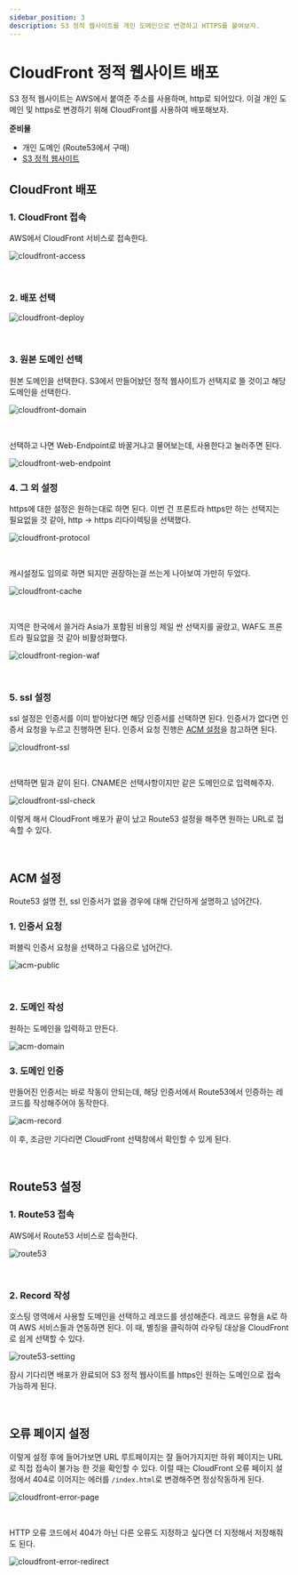 ```yaml
---
sidebar_position: 3
description: S3 정적 웹사이트를 개인 도메인으로 변경하고 HTTPS를 붙여보자.
---
```


# CloudFront 정적 웹사이트 배포

S3 정적 웹사이트는 AWS에서 붙여준 주소를 사용하며, http로 되어있다. 이걸 개인 도메인 및 https로 변경하기 위해 CloudFront를 사용하여 배포해보자.

**준비물**

- 개인 도메인 (Route53에서 구매)
- [S3 정적 웹사이트](https://blog.taewan.link/docs/CICD/github-actions-for-s3)

## CloudFront 배포

### 1. CloudFront 접속

AWS에서 CloudFront 서비스로 접속한다.

![cloudfront-access](./cloudfront-access.png)

<br />

### 2. 배포 선택

![cloudfront-deploy](./cloudfront-deploy.png)

<br />

### 3. 원본 도메인 선택

원본 도메인을 선택한다. S3에서 만들어놨던 정적 웹사이트가 선택지로 뜰 것이고 해당 도메인을 선택한다.

![cloudfront-domain](./cloudfront-domain.png)

<br />

선택하고 나면 Web-Endpoint로 바꿀거냐고 물어보는데, 사용한다고 눌러주면 된다.

![cloudfront-web-endpoint](./cloudfront-web-endpoint.png)

### 4. 그 외 설정

https에 대한 설정은 원하는대로 하면 된다. 이번 건 프론트라 https만 하는 선택지는 필요없을 것 같아, http -> https 리다이렉팅을 선택했다.

![cloudfront-protocol](./cloudfront-protocol.png)

<br />

캐시설정도 임의로 하면 되지만 권장하는걸 쓰는게 나아보여 가만히 두었다.

![cloudfront-cache](./cloudfront-cache.png)

<br />

지역은 한국에서 쓸거라 Asia가 포함된 비용잉 제일 싼 선택지를 골랐고, WAF도 프론트라 필요없을 것 같아 비활성화했다.

![cloudfront-region-waf](./cloudfront-region-waf.png)

<br />

### 5. ssl 설정

ssl 설정은 인증서를 이미 받아놨다면 해당 인증서를 선택하면 된다. 인증서가 없다면 인증서 요청을 누르고 진행하면 된다. 인증서 요청 진행은 [ACM 설정](#acm-설정)을 참고하면 된다.

![cloudfront-ssl](./cloudfront-ssl.png)

<br />

선택하면 밑과 같이 된다. CNAME은 선택사항이지만 같은 도메인으로 입력해주자.

![cloudfront-ssl-check](./cloudfront-ssl-check.png)

이렇게 해서 CloudFront 배포가 끝이 났고 Route53 설정을 해주면 원하는 URL로 접속할 수 있다.

<br />

## ACM 설정

Route53 설명 전, ssl 인증서가 없을 경우에 대해 간단하게 설명하고 넘어간다.

### 1. 인증서 요청

퍼블릭 인증서 요청을 선택하고 다음으로 넘어간다.

![acm-public](./acm-public.png)

<br />

### 2. 도메인 작성

원하는 도메인을 입력하고 만든다.

![acm-domain](./acm-domain.png)

### 3. 도메인 인증

만들어진 인증서는 바로 작동이 안되는데, 해당 인증서에서 Route53에서 인증하는 레코드를 작성해주어야 동작한다.

![acm-record](./acm-record.png)

이 후, 조금만 기다리면 CloudFront 선택창에서 확인할 수 있게 된다.

<br />

## Route53 설정

### 1. Route53 접속

AWS에서 Route53 서비스로 접속한다.

![route53](./route53.png)

<br />

### 2. Record 작성

호스팅 영역에서 사용할 도메인을 선택하고 레코드를 생성해준다. 레코드 유형을 `A`로 하여 AWS 서비스들과 연동하면 된다. 이 때, 별칭을 클릭하여 라우팅 대상을 CloudFront로 쉽게 선택할 수 있다.

![route53-setting](./route53-setting.png)

잠시 기다리면 배포가 완료되어 S3 정적 웹사이트를 https인 원하는 도메인으로 접속 가능하게 된다.

<br />

## 오류 페이지 설정

이렇게 설정 후에 들어가보면 URL 루트페이지는 잘 들어가지지만 하위 페이지는 URL로 직접 접속이 불가능 한 것을 확인할 수 있다. 이럴 때는 CloudFront 오류 페이지 설정에서 404로 이어지는 에러를 `/index.html`로 변경해주면 정상작동하게 된다.

![cloudfront-error-page](./cloudfront-error-page.png)

<br />

HTTP 오류 코드에서 404가 아닌 다른 오류도 지정하고 싶다면 더 지정해서 저장해줘도 된다.

![cloudfront-error-redirect](./cloudfront-error-redirect.png)

<br />
